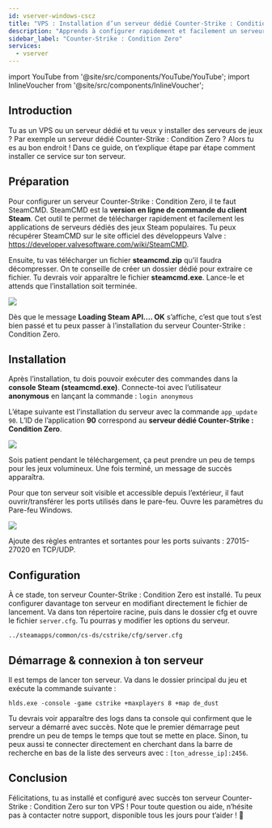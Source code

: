 ```yaml
---
id: vserver-windows-cscz
title: "VPS : Installation d’un serveur dédié Counter-Strike : Condition Zero sous Windows"
description: "Apprends à configurer rapidement et facilement un serveur dédié Counter-Strike : Condition Zero sur ton VPS ou serveur dédié → Découvre-le maintenant"
sidebar_label: "Counter-Strike : Condition Zero"
services:
  - vserver
---
```


import YouTube from '@site/src/components/YouTube/YouTube';
import InlineVoucher from '@site/src/components/InlineVoucher';

## Introduction
Tu as un VPS ou un serveur dédié et tu veux y installer des serveurs de jeux ? Par exemple un serveur dédié Counter-Strike : Condition Zero ? Alors tu es au bon endroit ! Dans ce guide, on t’explique étape par étape comment installer ce service sur ton serveur.

<InlineVoucher />

## Préparation

Pour configurer un serveur Counter-Strike : Condition Zero, il te faut SteamCMD. SteamCMD est la **version en ligne de commande du client Steam**. Cet outil te permet de télécharger rapidement et facilement les applications de serveurs dédiés des jeux Steam populaires. Tu peux récupérer SteamCMD sur le site officiel des développeurs Valve : https://developer.valvesoftware.com/wiki/SteamCMD.

Ensuite, tu vas télécharger un fichier **steamcmd.zip** qu’il faudra décompresser. On te conseille de créer un dossier dédié pour extraire ce fichier. Tu devrais voir apparaître le fichier **steamcmd.exe**. Lance-le et attends que l’installation soit terminée.

![](https://screensaver01.zap-hosting.com/index.php/s/7Hib2ZgaYWTsRNE/preview)

Dès que le message **Loading Steam API.... OK** s’affiche, c’est que tout s’est bien passé et tu peux passer à l’installation du serveur Counter-Strike : Condition Zero.



## Installation

Après l’installation, tu dois pouvoir exécuter des commandes dans la **console Steam (steamcmd.exe)**. Connecte-toi avec l’utilisateur **anonymous** en lançant la commande : `login anonymous`

L’étape suivante est l’installation du serveur avec la commande `app_update 90`. L’ID de l’application **90** correspond au **serveur dédié Counter-Strike : Condition Zero**.

![](https://screensaver01.zap-hosting.com/index.php/s/cgMfJdL5DNNxjrf/preview)

Sois patient pendant le téléchargement, ça peut prendre un peu de temps pour les jeux volumineux. Une fois terminé, un message de succès apparaîtra.

Pour que ton serveur soit visible et accessible depuis l’extérieur, il faut ouvrir/transférer les ports utilisés dans le pare-feu. Ouvre les paramètres du Pare-feu Windows.

![](https://screensaver01.zap-hosting.com/index.php/s/EM32i73TLcn32Mc/preview)

Ajoute des règles entrantes et sortantes pour les ports suivants : 27015-27020 en TCP/UDP.



## Configuration

À ce stade, ton serveur Counter-Strike : Condition Zero est installé. Tu peux configurer davantage ton serveur en modifiant directement le fichier de lancement. Va dans ton répertoire racine, puis dans le dossier cfg et ouvre le fichier `server.cfg`. Tu pourras y modifier les options du serveur.

```
../steamapps/common/cs-ds/cstrike/cfg/server.cfg
```



## Démarrage & connexion à ton serveur

Il est temps de lancer ton serveur. Va dans le dossier principal du jeu et exécute la commande suivante :

```
hlds.exe -console -game cstrike +maxplayers 8 +map de_dust
```

Tu devrais voir apparaître des logs dans ta console qui confirment que le serveur a démarré avec succès. Note que le premier démarrage peut prendre un peu de temps le temps que tout se mette en place. Sinon, tu peux aussi te connecter directement en cherchant dans la barre de recherche en bas de la liste des serveurs avec : `[ton_adresse_ip]:2456`.


## Conclusion

Félicitations, tu as installé et configuré avec succès ton serveur Counter-Strike : Condition Zero sur ton VPS ! Pour toute question ou aide, n’hésite pas à contacter notre support, disponible tous les jours pour t’aider ! 🙂

<InlineVoucher />